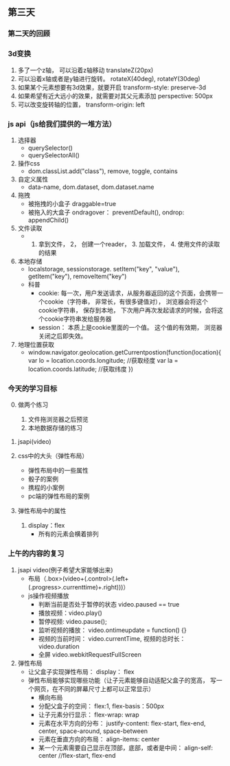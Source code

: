 ## 第三天

### 第二天的回顾

### 3d变换
1. 多了一个z轴， 可以沿着z轴移动 translateZ(20px)
2. 可以沿着x轴或者是y轴进行旋转。 rotateX(40deg), rotateY(30deg)
3. 如果某个元素想要有3d效果，就要开启 transform-style: preserve-3d
4. 如果希望有近大远小的效果，就需要对其父元素添加 perspective: 500px
5. 可以改变旋转轴的位置， transform-origin: left

### js api（js给我们提供的一堆方法）
1. 选择器
    * querySelector()
    * querySelectorAll()
2. 操作css
    * dom.classList.add("class"), remove, toggle, contains
3. 自定义属性
    * data-name, dom.dataset, dom.dataset.name
4. 拖拽
    * 被拖拽的小盒子 draggable=true
    * 被拖入的大盒子 ondragover： preventDefault(), ondrop: appendChild()
5. 文件读取
    * 1. 拿到文件， 2， 创建一个reader， 3. 加载文件， 4. 使用文件的读取的结果
6. 本地存储
    * localstorage, sessionstorage. setItem("key", "value"), getItem("key"), removeItem("key")
    * 科普
        * cookie: 每一次，用户发送请求，从服务器返回的这个页面，会携带一个cookie（字符串， 非常长，有很多键值对）， 浏览器会将这个cookie字符串， 保存到本地， 下次用户再次发起请求的时候，会将这个cookie字符串发给服务器
        * session： 本质上是cookie里面的一个值。 这个值的有效期， 浏览器关闭之后即失效。 
7. 地理位置获取
    * window.navigator.geolocation.getCurrentpostion(function(location){
        var lo = location.coords.longitude; //获取经度
        var la = location.coords.latitude; //获取纬度
    })


### 今天的学习目标
0. 做两个练习
    1. 文件拖浏览器之后预览
    2. 本地数据存储的练习

1. jsapi(video)

2. css中的大头（弹性布局）
    * 弹性布局中的一些属性
    * 骰子的案例
    * 携程的小案例
    * pc端的弹性布局的案例
3. 弹性布局中的属性
    1. display：flex
        * 所有的元素会横着排列


### 上午的内容的复习
1. jsapi video(例子希望大家能够出来)
    * 布局（.box>(video+(.control>(.left+(.progress>.currenttime)+.right)))）
    * js操作视频播放
        * 判断当前是否处于暂停的状态 video.paused == true
        * 播放视频：video.play() 
        * 暂停视频: video.pause();
        * 监听视频的播放： video.ontimeupdate = function() {}
        * 视频的当前时间： video.currentTime, 视频的总时长： video.duration
        * 全屏 video.webkitRequestFullScreen
2. 弹性布局
    * 让父盒子实现弹性布局： display： flex
    * 弹性布局能够实现哪些功能（让子元素能够自动适配父盒子的宽高， 写一个网页，在不同的屏幕尺寸上都可以正常显示）
        * 横向布局
        * 分配父盒子的空间： flex:1,  flex-basis：500px
        * 让子元素分行显示： flex-wrap: wrap
        * 元素在水平方向的分布： justify-content: flex-start, flex-end, center, space-around, space-between
        * 元素在垂直方向的布局： align-items: center
        * 某一个元素需要自己显示在顶部，底部，或者是中间： align-self: center //flex-start, flex-end
